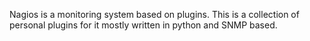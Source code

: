 Nagios is a monitoring system based on plugins. This is a collection of personal plugins for it mostly written in python and SNMP based.